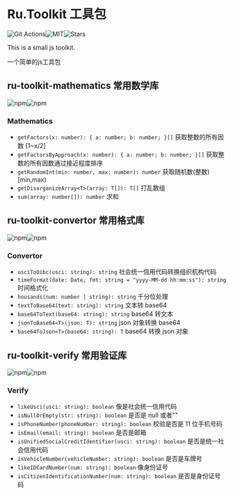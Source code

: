 # Ru.Toolkit 工具包

 ![Git Actions](https://img.shields.io/github/workflow/status/LINYISONGER/RU.Toolkit/npm%20packages%20publish?style=for-the-badge)![MIT](https://img.shields.io/github/license/linyisonger/Ru.Toolkit?style=for-the-badge)![Stars](https://img.shields.io/github/stars/linyisonger/Ru.Toolkit?style=for-the-badge)

 This is a small js toolkit.

 一个简单的js工具包
 
 ## ru-toolkit-mathematics 常用数学库

 ![npm](https://img.shields.io/npm/v/ru-toolkit-mathematics?style=for-the-badge)![npm](https://img.shields.io/npm/dw/ru-toolkit-mathematics?style=for-the-badge)
 
 ### Mathematics

- `getFactors(x: number): { a: number; b: number; }[]` 获取整数的所有因数 [1~x/2]
- `getFactorsByApproach(x: number): { a: number; b: number; }[]` 获取整数的所有因数通过接近程度排序
- `getRandomInt(min: number, max: number): number` 获取随机数(整数) [min,max)
- `getDisorganizeArray<T>(array: T[]): T[]` 打乱数组
- `sum(array: number[]): number` 求和


 ## ru-toolkit-convertor 常用格式库

 ![npm](https://img.shields.io/npm/v/ru-toolkit-convertor?style=for-the-badge)![npm](https://img.shields.io/npm/dw/ru-toolkit-convertor?style=for-the-badge)
 
 ### Convertor

- `usciToOibc(usci: string): string` 社会统一信用代码转换组织机构代码
- `timeFormat(date: Date, fmt: string = "yyyy-MM-dd hh:mm:ss"): string` 时间格式化
- `housands(num: number | string): string` 千分位处理
- `textToBase64(text: string): string` 文本转 base64
- `base64ToText(base64: string): string` base64 转文本
- `jsonToBase64<T>(json: T): string` json 对象转换 base64
- `base64ToJson<T>(base64: string): T` base64 转换 json 对象

 ## ru-toolkit-verify 常用验证库

 ![npm](https://img.shields.io/npm/v/ru-toolkit-verify?style=for-the-badge)![npm](https://img.shields.io/npm/dw/ru-toolkit-verify?style=for-the-badge)
 
### Verify

- `likeUsci(usci: string): boolean` 像是社会统一信用代码
- `isNullOrEmpty(str: string): boolean` 是否是 null 或者""
- `isPhoneNumber(phoneNumber: string): boolean` 校验是否是 11 位手机号码
- `isEmail(email: string): boolean` 是否是邮箱
- `isUnifiedSocialCreditIdentifier(usci: string): boolean` 是否是统一社会信用代码 
- `isVehicleNumber(vehicleNumber: string): boolean` 是否是车牌号
- `likeIDCardNumber(num: string): boolean` 像身份证号
- `isCitizenIdentificationNumber(num: string): boolean` 是否是身份证号码

 
